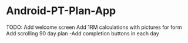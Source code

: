 # Android-PT-Plan-App
TODO: 
Add welcome screen
Add 1RM calculations with pictures for form
Add scrolling 90 day plan
  -Add completion buttons in each day
